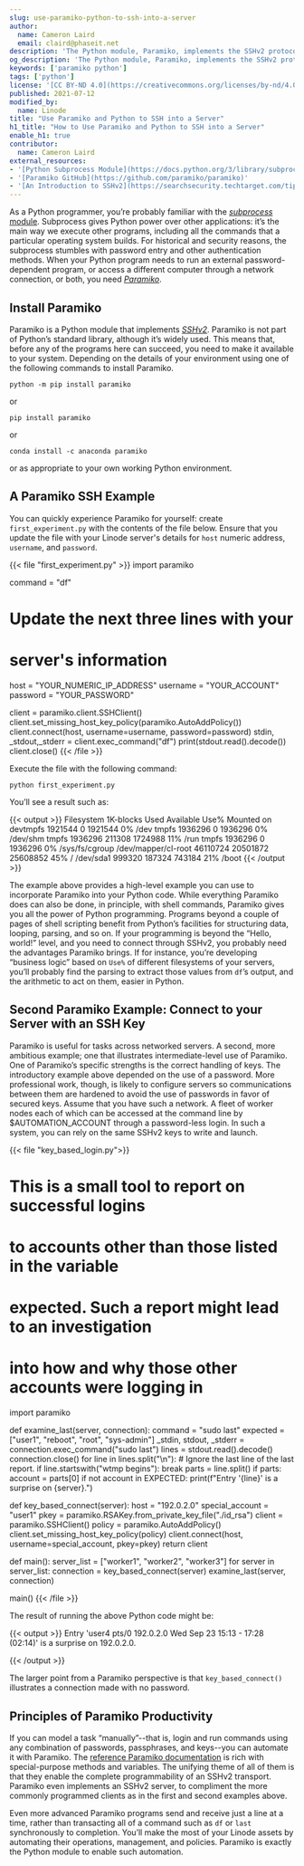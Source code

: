 ```yaml
---
slug: use-paramiko-python-to-ssh-into-a-server
author:
  name: Cameron Laird
  email: claird@phaseit.net
description: 'The Python module, Paramiko, implements the SSHv2 protocol that helps you connect to remote servers. You can use Paramiko in your Python code to automate tasks on your server. This guide provides two Paramiko examples showing you how to connect to a server with your username and password and your SSH keys.'
og_description: 'The Python module, Paramiko, implements the SSHv2 protocol that helps you connect to remote servers. You can use Paramiko in your Python code to automate tasks on your server. This guide provides two Paramiko examples showing you how to connect to a server with your username and password and your SSH keys.'
keywords: ['paramiko python']
tags: ['python']
license: '[CC BY-ND 4.0](https://creativecommons.org/licenses/by-nd/4.0)'
published: 2021-07-12
modified_by:
  name: Linode
title: "Use Paramiko and Python to SSH into a Server"
h1_title: "How to Use Paramiko and Python to SSH into a Server"
enable_h1: true
contributor:
  name: Cameron Laird
external_resources:
- '[Python Subprocess Module](https://docs.python.org/3/library/subprocess.html)'
- '[Paramiko GitHub](https://github.com/paramiko/paramiko)'
- '[An Introduction to SSHv2](https://searchsecurity.techtarget.com/tip/An-introduction-to-SSH2)'
---
```


As a Python programmer, you’re probably familiar with the [*subprocess* module](https://docs.python.org/3/library/subprocess.html). Subprocess gives Python power over other applications: it’s the main way we execute other programs, including all the commands that a particular operating system builds. For historical and security reasons, the subprocess stumbles with password entry and other authentication methods. When your Python program needs to run an external password-dependent program, or access a different computer through a network connection, or both, you need [*Paramiko*](https://github.com/paramiko/paramiko).

## Install Paramiko

Paramiko is a Python module that implements [*SSHv2*](https://searchsecurity.techtarget.com/tip/An-introduction-to-SSH2). Paramiko is not part of Python’s standard library, although it’s widely used. This means that, before any of the programs here can succeed, you need to make it available to your system. Depending on the details of your environment using one of the following commands to install Paramiko.

    python -m pip install paramiko

or

    pip install paramiko

or

    conda install -c anaconda paramiko

or as appropriate to your own working Python environment.

## A Paramiko SSH Example

You can quickly experience Paramiko for yourself: create `first_experiment.py` with the contents of the file below. Ensure that you update the file with your Linode server's details for `host` numeric address, `username`, and `password`.

{{< file "first_experiment.py" >}}
import paramiko

command = "df"

# Update the next three lines with your

# server's information

host = "YOUR_NUMERIC_IP_ADDRESS"
username = "YOUR_ACCOUNT"
password = "YOUR_PASSWORD"

client = paramiko.client.SSHClient()
client.set_missing_host_key_policy(paramiko.AutoAddPolicy())
client.connect(host, username=username, password=password)
stdin, _stdout,_stderr = client.exec_command("df")
print(stdout.read().decode())
client.close()
{{< /file >}}

Execute the file with the following command:

    python first_experiment.py

You’ll see a result such as:

{{< output >}}
Filesystem       1K-blocks  Used Available Use% Mounted on
devtmpfs           1921544     0   1921544   0% /dev
tmpfs              1936296     0   1936296   0% /dev/shm
tmpfs              1936296   211308   1724988  11% /run
tmpfs              1936296     0   1936296   0% /sys/fs/cgroup
/dev/mapper/cl-root  46110724 20501872  25608852  45% /
/dev/sda1           999320   187324 743184  21% /boot
{{< /output >}}

The example above provides a high-level example you can use to incorporate Paramiko into your Python code. While everything Paramiko does can also be done, in principle, with shell commands, Paramiko gives you all the power of Python programming. Programs beyond a couple of pages of shell scripting benefit from Python’s facilities for structuring data, looping, parsing, and so on. If your programming is beyond the “Hello, world!” level, and you need to connect through SSHv2, you probably need the advantages Paramiko brings. If for instance, you’re developing “business logic” based on `Use%` of different filesystems of your servers, you’ll probably find the parsing to extract those values from `df`’s output, and the arithmetic to act on them, easier in Python.

## Second Paramiko Example: Connect to your Server with an SSH Key

Paramiko is useful for tasks across networked servers. A second, more ambitious example; one that illustrates intermediate-level use of Paramiko. One of Paramiko’s specific strengths is the correct handling of keys. The introductory example above depended on the use of a password. More professional work, though, is likely to configure servers so communications between them are hardened to avoid the use of passwords in favor of secured keys. Assume that you have such a network. A fleet of worker nodes each of which can be accessed at the command line by $AUTOMATION_ACCOUNT through a password-less login. In such a system, you can rely on the same SSHv2 keys to write and launch.

{{< file "key_based_login.py">}}

# This is a small tool to report on successful logins

# to accounts other than those listed in the variable

# expected.  Such a report might lead to an investigation

# into how and why those other accounts were logging in

import paramiko

def examine_last(server, connection):
     command = "sudo last"
     expected = ["user1", "reboot", "root", "sys-admin"]
 _stdin, stdout, _stderr = connection.exec_command("sudo last")
 lines = stdout.read().decode()
 connection.close()
 for line in lines.split("\n"):
           # Ignore the last line of the last report.
         if line.startswith("wtmp begins"):
             break
         parts = line.split()
         if parts:
             account = parts[0]
             if not account in EXPECTED:
                 print(f"Entry '{line}' is a surprise on {server}.")

def key_based_connect(server):
     host = "192.0.2.0"
     special_account = "user1"
 pkey = paramiko.RSAKey.from_private_key_file("./id_rsa")
 client = paramiko.SSHClient()
     policy = paramiko.AutoAddPolicy()
          client.set_missing_host_key_policy(policy)
 client.connect(host, username=special_account, pkey=pkey)
 return client

def main():
     server_list = ["worker1", "worker2", "worker3"]
 for server in server_list:
         connection = key_based_connect(server)
         examine_last(server, connection)

main()
{{< /file >}}

The result of running the above Python code might be:

{{< output >}}
Entry 'user4   pts/0     192.0.2.0  Wed Sep 23 15:13 - 17:28  (02:14)' is a surprise on 192.0.2.0.

{{< /output >}}

The larger point from a Paramiko perspective is that `key_based_connect()` illustrates a connection made with no password.

## Principles of Paramiko Productivity

If you can model a task “manually”--that is, login and run commands using any combination of passwords, passphrases, and keys--you can automate it with Paramiko. The [reference Paramiko documentation](http://docs.paramiko.org/en/stable/) is rich with special-purpose methods and variables. The unifying theme of all of them is that they enable the complete programmability of an SSHv2 transport. Paramiko even implements an SSHv2 server, to compliment the more commonly programmed clients as in the first and second examples above.

Even more advanced Paramiko programs send and receive just a line at a time, rather than transacting all of a command such as `df` or `last` synchronously to completion. You’ll make the most of your Linode assets by automating their operations, management, and policies. Paramiko is exactly the Python module to enable such automation.
